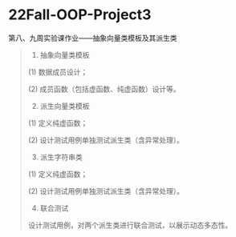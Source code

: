 # 22Fall-OOP-Project3

第八、九周实验课作业——抽象向量类模板及其派生类

> 1. 抽象向量类模板
>
> (1) 数据成员设计；
>
> (2) 成员函数（包括虚函数、纯虚函数）设计等。
>
> 2. 派生向量类模板
>
> (1) 定义纯虚函数；
>
> (2) 设计测试用例单独测试派生类（含异常处理）。
>
> 3.  派生字符串类
>
> (1) 定义纯虚函数；
>
> (2) 设计测试用例单独测试派生类（含异常处理）。
>
> 4. 联合测试
>
> 设计测试用例，对两个派生类进行联合测试，以展示动态多态性。